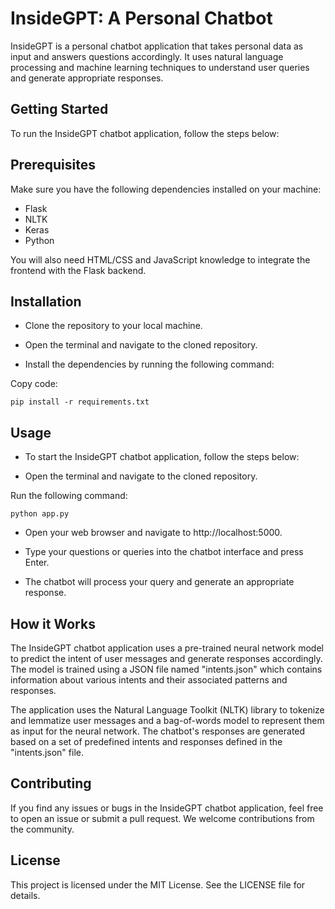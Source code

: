 # InsideGPT: A Personal Chatbot
InsideGPT is a personal chatbot application that takes personal data as input and answers questions accordingly. It uses natural language processing and machine learning techniques to understand user queries and generate appropriate responses.

## Getting Started
To run the InsideGPT chatbot application, follow the steps below:

## Prerequisites
Make sure you have the following dependencies installed on your machine:

- Flask
- NLTK
- Keras
- Python

You will also need HTML/CSS and JavaScript knowledge to integrate the frontend with the Flask backend.

## Installation
- Clone the repository to your local machine.

- Open the terminal and navigate to the cloned repository.

- Install the dependencies by running the following command:

Copy code:
```
pip install -r requirements.txt

```

## Usage
- To start the InsideGPT chatbot application, follow the steps below:

- Open the terminal and navigate to the cloned repository.

Run the following command:
```
python app.py

```
- Open your web browser and navigate to http://localhost:5000.

- Type your questions or queries into the chatbot interface and press Enter.

- The chatbot will process your query and generate an appropriate response.

## How it Works
The InsideGPT chatbot application uses a pre-trained neural network model to predict the intent of user messages and generate responses accordingly. The model is trained using a JSON file named "intents.json" which contains information about various intents and their associated patterns and responses.

The application uses the Natural Language Toolkit (NLTK) library to tokenize and lemmatize user messages and a bag-of-words model to represent them as input for the neural network. The chatbot's responses are generated based on a set of predefined intents and responses defined in the "intents.json" file.

## Contributing
If you find any issues or bugs in the InsideGPT chatbot application, feel free to open an issue or submit a pull request. We welcome contributions from the community.

## License
This project is licensed under the MIT License. See the LICENSE file for details.
